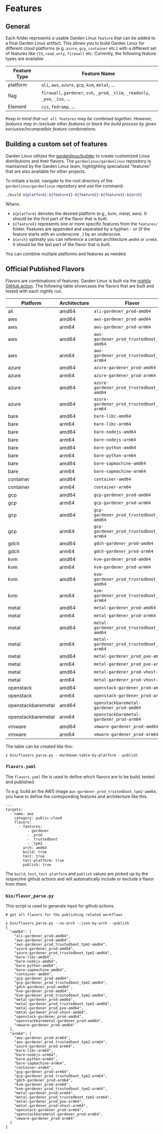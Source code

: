 # Features

## General
Each folder represents a usable Garden Linux `feature` that can be added to a final Garden Linux artifact. This allows you to build Garden Linux for different cloud platforms (e.g. `azure`, `gcp`, `container` etc.) with a different set of features like `CIS`, `read_only`, `firewall` etc. Currently, the following feature types are available:

| Feature Type | Feature Name |
|---|---|
| platform | `ali`, `aws`, `azure`, `gcp`, `kvm`, `metal`, ... |
| flag | `firewall`, `gardener`, `ssh`, `_prod`, `_slim`, `_readonly`, `_pxe`, `_iso`, ... |
| Element | `cis`, `fedramp`, ... |

*Keep in mind that `not all features` may be combined together. However, features may in-/exclude other features or block the build process by given exclusive/incompatible feature combinations.*

## Building a custom set of features

Garden Linux utilizes the [gardenlinux/builder](https://github.com/gardenlinux/builder) to create customized Linux distributions and their flavors. The `gardenlinux/gardenlinux` repository is maintained by the Garden Linux team, highlighting specialized "features" that are also available for other projects.

To initiate a build, navigate to the root directory of the `gardenlinux/gardenlinux` repository and use the command:

```bash
./build ${platform}-${feature1}-${feature2}-${feature3}-${arch}
```

Where:

- `${platform}` denotes the desired platform (e.g., kvm, metal, aws). It should be the first part of the flavor that is built.
- `${featureX}` represents one or more specific features from the `features/` folder. Features are appended and seperated by a hyphen `-` or (if the feature starts with an underscore `_`) by an underscore.
- `${arch}` optinally you can reference a certain architecture `amd64` or `arm64`. It should be the last part of the flavor that is built.

You can combine multiple platforms and features as needed.

## Official Published Flavors

Flavors are combinations of features. Garden Linux is built via the [nightly GitHub action](https://github.com/gardenlinux/gardenlinux/blob/main/.github/workflows/nightly.yml). The following table showcases the flavors that are built and tested with each nightly run.

| Platform   | Architecture       | Flavor                                  |
|------------|--------------------|------------------------------------------|
| ali        | amd64              | `ali-gardener_prod-amd64`                   |
| aws        | amd64              | `aws-gardener_prod-amd64`                   |
| aws        | arm64              | `aws-gardener_prod-arm64`                   |
| aws        | amd64              | `aws-gardener_prod_trustedboot_tpm2-amd64`                   |
| aws        | arm64              | `aws-gardener_prod_trustedboot_tpm2-arm64`                   |
| azure      | amd64              | `azure-gardener_prod-amd64`                   |
| azure      | arm64              | `azure-gardener_prod-arm64`                   |
| azure      | amd64              | `azure-gardener_prod_trustedboot_tpm2-amd64`                   |
| azure      | amd64              | `azure-gardener_prod_trustedboot_tpm2-arm64`                   |
| bare       | amd64              | `bare-libc-amd64`                   |
| bare       | arm64              | `bare-libc-arm64`                   |
| bare       | amd64              | `bare-nodejs-amd64`                   |
| bare       | arm64              | `bare-nodejs-arm64`                   |
| bare       | amd64              | `bare-python-amd64`                   |
| bare       | arm64              | `bare-python-arm64`                   |
| bare       | amd64              | `bare-sapmachine-amd64`                   |
| bare       | arm64              | `bare-sapmachine-arm64`                   |
| container  | amd64              | `container-amd64`                   |
| container  | arm64              | `container-arm64`                   |
| gcp        | amd64              | `gcp-gardener_prod-amd64`                   |
| gcp        | arm64              | `gcp-gardener_prod-arm64`                   |
| gcp        | amd64              | `gcp-gardener_prod_trustedboot_tpm2-amd64`                   |
| gcp        | arm64              | `gcp-gardener_prod_trustedboot_tpm2-arm64`                   |
| gdch       | amd64              | `gdch-gardener_prod-amd64`                   |
| gdch       | arm64              | `gdch-gardener_prod-arm64`                   |
| kvm        | amd64              | `kvm-gardener_prod-amd64`                   |
| kvm        | arm64              | `kvm-gardener_prod-arm64`                   |
| kvm        | amd64              | `kvm-gardener_prod_trustedboot_tpm2-amd64`                   |
| kvm        | arm64              | `kvm-gardener_prod_trustedboot_tpm2-arm64`                   |
| metal      | amd64              | `metal-gardener_prod-amd64`                   |
| metal      | arm64              | `metal-gardener_prod-arm64`                   |
| metal      | amd64              | `metal-gardener_prod_trustedboot_tpm2-amd64`                   |
| metal      | arm64              | `metal-gardener_prod_trustedboot_tpm2-arm64`                   |
| metal      | amd64              | `metal-gardener_prod_pxe-amd64`                   |
| metal      | arm64              | `metal-gardener_prod_pxe-arm64`                   |
| metal      | amd64              | `metal-gardener_prod-vhost-amd64`                   |
| metal      | arm64              | `metal-gardener_prod-vhost-arm64`                   |
| openstack  | amd64              | `openstack-gardener_prod-amd64`                   |
| openstack  | arm64              | `openstack-gardener_prod-arm64`                   |
| openstackbaremetal | amd64              | `openstackbaremetal-gardener_prod-amd64`                   |
| openstackbaremetal | arm64              | `openstackbaremetal-gardener_prod-arm64`                   |
| vmware     | amd64              | `vmware-gardener_prod-amd64`                   |
| vmware     | arm64              | `vmware-gardener_prod-arm64`                   |

The table can be created like this:

```
❯ bin/flavors_parse.py --markdown-table-by-platform --publish
```

### `flavors.yaml`

The `flavors.yaml` file is used to define which flavors are to be build, tested and published.

To e.g. build an the AWS image `aws-gardener_prod_trustedboot_tpm2-amd64`, you have to define the coresponding features and architecture like this.

```
---
targets:
  - name: aws
    category: public-cloud
    flavors:
      - features:
          - gardener
          - _prod
          - _trustedboot
          - _tpm2
        arch: amd64
        build: true
        test: true
        test-platform: true
        publish: true
```

The `build`, `test`, `test-platform` and `publish` values are picked up by the respective github actions and will automatically include or exclude a flavor from them.

### `bin/flavor_parse.py`

This script is used to generate input for github actions.

```
# get all flavors for the publishing related workflows

❯ bin/flavors_parse.py --no-arch --json-by-arch --publish
{
  "amd64": [
    "ali-gardener_prod-amd64",
    "aws-gardener_prod-amd64",
    "aws-gardener_prod_trustedboot_tpm2-amd64",
    "azure-gardener_prod-amd64",
    "azure-gardener_prod_trustedboot_tpm2-amd64",
    "bare-libc-amd64",
    "bare-nodejs-amd64",
    "bare-python-amd64",
    "bare-sapmachine-amd64",
    "container-amd64",
    "gcp-gardener_prod-amd64",
    "gcp-gardener_prod_trustedboot_tpm2-amd64",
    "gdch-gardener_prod-amd64",
    "kvm-gardener_prod-amd64",
    "kvm-gardener_prod_trustedboot_tpm2-amd64",
    "metal-gardener_prod-amd64",
    "metal-gardener_prod_trustedboot_tpm2-amd64",
    "metal-gardener_prod_pxe-amd64",
    "metal-gardener_prod-vhost-amd64",
    "openstack-gardener_prod-amd64",
    "openstackbaremetal-gardener_prod-amd64",
    "vmware-gardener_prod-amd64"
  ],
  "arm64": [
    "aws-gardener_prod-arm64",
    "aws-gardener_prod_trustedboot_tpm2-arm64",
    "azure-gardener_prod-arm64",
    "bare-libc-arm64",
    "bare-nodejs-arm64",
    "bare-python-arm64",
    "bare-sapmachine-arm64",
    "container-arm64",
    "gcp-gardener_prod-arm64",
    "gcp-gardener_prod_trustedboot_tpm2-arm64",
    "gdch-gardener_prod-arm64",
    "kvm-gardener_prod-arm64",
    "kvm-gardener_prod_trustedboot_tpm2-arm64",
    "metal-gardener_prod-arm64",
    "metal-gardener_prod_trustedboot_tpm2-arm64",
    "metal-gardener_prod_pxe-arm64",
    "metal-gardener_prod-vhost-arm64",
    "openstack-gardener_prod-arm64",
    "openstackbaremetal-gardener_prod-arm64",
    "vmware-gardener_prod-arm64"
  ]
}
```
